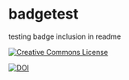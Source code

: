 # badgetest
testing badge inclusion in readme

<a rel="license" href="http://creativecommons.org/licenses/by-nc-sa/4.0/"><img alt="Creative Commons License" style="border-width:0" src="https://i.creativecommons.org/l/by-nc-sa/4.0/88x31.png" /></a>

[![DOI](https://img.shields.io/badge/doi-10.26180/5c6e1160b8d8a-blue.svg?style=popout&labelColor=lightgray&logo=data%3Aimage%2Fpng%3Bbase64%2CiVBORw0KGgoAAAANSUhEUgAAABYAAAAUCAYAAACJfM0wAAAFP0lEQVR42pWU61MTVxjG4zgKOvamtvUynVEIgkWrFQOEik0VWoEkkOxuZMkmIZfdJHtJyJVAqQZvWAcEJSHBQAERGYPoKCMkAokFDBA2BOVSO37wT6EbP9jWS63PzJnZ2XnPb855z%2FM%2BrHcJo4dTMXr0iJMWbHQvshs9y2mGCBfaMJ0LFMzkCL9kfaDWFCmpz6FMaD1Kj9ShcyOTF%2BYhbttSWndnOLMhwgGPR3KAlZnDALADc24sqdB%2F9r%2BownJyh1BmHC%2FT26s0sYcEMddX7l5K93tj6chknrhuOlvc2vODVIWDWrkQMTQxqxeCTBveCVxlThrlQNvO8eU7BVLyHHS%2BoRKNPew%2F%2BwTRe1dS8FBpSW3kMEBYyzRVxTKjSYAYfhNp7TqRocYsC975AqPDW98KDmfBW5krjg7lS84wm3rhpiYtGg9aW1YO4rdcudWTWaAFF2MWvtZSV97UXKkO369W0%2BNWNDbqVtPBaygd6MJoet0b4OfsoqRIDmgNcUE5X0rq4CtXFPi839EW32sLgSV4PV9tLKutN6pDgzg%2BP2CxzF921C7YVPZ4vdQSazHpo3cR1urqmn9BPfGMXe4%2F2aYAVkhMc4A%2BmQS3g%2FUN1WT8ht03tp94UAhqYJUZQEO3JOcXFFh75CDROZFm882yTzNtMrqXU%2B%2B0LaUqPE%2F3kJ3P0j9KMIsoKonlXk45wrx6tGtof8UMB8Q9hXKtAK%2B26mb7yKvTR8Xh4uJtGIatcy471%2Fuvf7N7RChEAvkQOcUrtf5ezCcGG%2FNk7XPptrbFtEetz9J3JMCQ2rSZRT2%2FmuR6%2Bi3X%2FQf7xpD1GBnOghzqkzhe3uFRGRd9b%2FgVPUnskVaacINIq%2Bv%2FvqI2miW2TPBEvtut3Aw%2FBK1N1JQiBiULpYN1eGzA61rcp%2Fcsp1pGtIXmu0cqjKpyQgRB%2FrWvg%2FGwf5MqNCCXXGo0JRxSI0LNUY4YjzBtnMoVCxM1ZQoqlQEHqhlrtWrpYapx4SeLd3G39e5ZrnGczxe9PMFr8oczNzXNF8mJBb8Z9raZi6SURXVST03kAl1TOUBxoob59zHT6KtJ5W53nmZ6uFszHzJY4pdqf106gbtnuepmWrz9dfAQF84YaOHgDYsiHTofOCVpaLQIpJQXhsmXrXgFLkWofKGMipUpzUiFx00qw%2Fe16sh9q36mn1A96AX4up93MhvWO1%2FwkhF%2FB9sA6WRjpQK8LZ5mM9LXcIwOKsp0NrtQZpjgy007%2FwYrzV8JESNZglB6PkLdEMiNDgFqrRbq7bYKpZFs%2FlGFBRQFksYnhbAq0K9DmNpHXMjWOf61s%2BEpYNLMjQ%2FCTS2IAKa0EIRvegVO6AWPlzz2HVhz8xisvHZcjnsLELn%2FKOwIZYP2oPwE3jm%2Bt6rmibNK2tOFKyS4dYoDOXpuH1C5VvbJ0OiwVRMLKP85IAIM2%2FjyYzZbtGUqGxxhQuZ0JBu4PpMHYCER39zbd4hsX0hxnFlQmbG5oAmw%2FHJKL9IqZw%2BB9u7hAxbXUoZLO3fPo4kGfImRfmsI0UxeDDbnb%2B8IZ15sp%2FdomIm65V5O056KE4QmNlYrv9lFFSOk0Vcgq5rOBrp94UyCGQobMevaUhkPf8r6L7Wv7N3OwB4yfibPxWGcivVK0bkxv2biHsKXUXUSKeV6nAugU7mg1BtPv9S2yO7perErmfU%2Bra6y1nQsZ25up1nrUHqUCfrApDrgzxZqrL3Mo170FSC8x0zQMwugVllJ7XTKJ6wPlWY2uJuxUg5kuryBsdIFvsygC%2FMqkx9zxEcTMfu%2B%2FX8BYwZV%2FHPwUmAAAAAASUVORK5CYII%3D)](http://dx.doi.org/10.26180/5c6e1160b8d8a)
